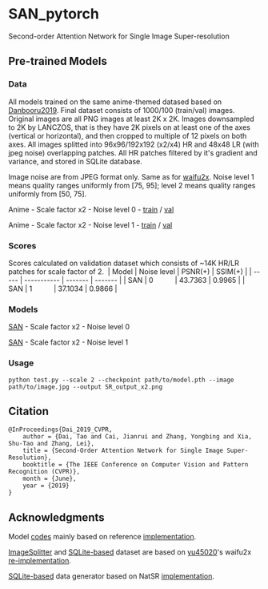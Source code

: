 # SAN_pytorch
Second-order Attention Network for Single Image Super-resolution

## Pre-trained Models

### Data
All models trained on the same anime-themed datased based on [Danbooru2019](https://www.gwern.net/Danbooru2019).
Final dataset consists of 1000/100 (train/val) images.
Original images are all PNG images at least 2K x 2K. Images downsampled to 2K by LANCZOS, that is they have 2K pixels on at least one of the axes (vertical or horizontal), and then cropped to multiple of 12 pixels on both axes.
All images splitted into 96x96/192x192 (x2/x4) HR and 48x48 LR (with jpeg noise) overlapping patches. All HR patches filtered by it's gradient and variance, and stored in SQLite database.

Image noise are from JPEG format only. Same as for [waifu2x](https://github.com/yu45020/Waifu2x).
Noise level 1 means quality ranges uniformly from [75, 95]; level 2 means quality ranges uniformly from [50, 75].

Anime - Scale factor x2 - Noise level 0 - [train](https://drive.google.com/file/d/1d-U6O8BGixNd0vESi19ymRt-1-4-0x43/view?usp=sharing) / [val](https://drive.google.com/file/d/1qWbFJSCBGryIFf5n8d8aQMr7xVgJ_14J/view?usp=sharing)

Anime - Scale factor x2 - Noise level 1 - [train](https://drive.google.com/file/d/1PxLqqttxECnh6yj-KtvUBRBDUtyfrm7Q/view?usp=sharing) / [val](https://drive.google.com/file/d/1awEailakz0TJXyPdB5L4TCW7iztftyFK/view?usp=sharing)

### Scores
Scores calculated on validation dataset which consists of ~14K HR/LR patches for scale factor of 2.
​
| Model | Noise level | PSNR(+) | SSIM(+) |
| ----- | ----------- | ------- | ------- |
| SAN   | 0           | 43.7363 | 0.9965  |
| SAN   | 1           | 37.1034 | 0.9866  |

### Models
[SAN](https://drive.google.com/file/d/1bzRmFD7Xi8f38poKpzM8k_OSlKkBTaxi/view?usp=sharing) - Scale factor x2 - Noise level 0

[SAN](https://drive.google.com/file/d/10d_bnCVuxMrfkrk-djaXw3uPcWajksEo/view?usp=sharing) - Scale factor x2 - Noise level 1

### Usage
    python test.py --scale 2 --checkpoint path/to/model.pth --image path/to/image.jpg --output SR_output_x2.png

## Citation
    @InProceedings{Dai_2019_CVPR,
        author = {Dai, Tao and Cai, Jianrui and Zhang, Yongbing and Xia, Shu-Tao and Zhang, Lei},
        title = {Second-Order Attention Network for Single Image Super-Resolution},
        booktitle = {The IEEE Conference on Computer Vision and Pattern Recognition (CVPR)},
        month = {June},
        year = {2019}
    }

## Acknowledgments
Model [codes](https://github.com/Yukariin/SAN_pytorch/blob/master/model.py) mainly based on reference [implementation](https://github.com/daitao/SAN).

[ImageSplitter](https://github.com/Yukariin/SAN_pytorch/blob/master/utils.py) and [SQLite-based](https://github.com/Yukariin/SAN_pytorch/blob/master/data.py) dataset are based on [yu45020](https://github.com/yu45020)'s waifu2x [re-implementation](https://github.com/yu45020/Waifu2x).

[SQLite-based](https://github.com/Yukariin/SAN_pytorch/blob/master/gen_data.py) data generator based on NatSR [implementation](https://github.com/JWSoh/NatSR).

